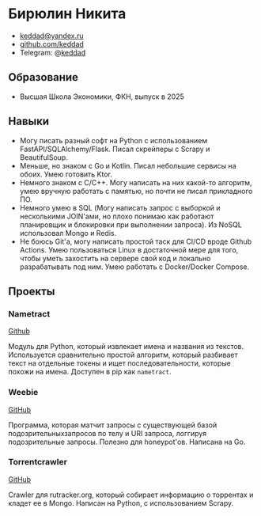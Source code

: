 # Бирюлин Никита

* keddad@yandex.ru
* [github.com/keddad](https://github.com/keddad)
* Telegram: @[keddad](https://t.me/keddad)

## Образование
* Высшая Школа Экономики, ФКН, выпуск в 2025

## Навыки
* Могу писать разный софт на Python с использованием FastAPI/SQLAlchemy/Flask. Писал скрейперы с Scrapy и BeautifulSoup.
* Меньше, но знаком с Go и Kotlin. Писал небольшие сервисы на обоих. Умею готовить Ktor.
* Немного знаком с C/C++. Могу написать на них какой-то алгоритм, умею вручную работать с памятью, но почти не писал прикладного ПО.
* Немного умею в SQL (Могу написать запрос с выборкой и несколькими JOIN'ами, но плохо понимаю как работают планировщик и блокировки при выполнении запроса). Из NoSQL использовал Mongo и Redis.
* Не боюсь Git'а, могу написать простой таск для CI/CD вроде Github Actions. Умею пользоваться Linux в достаточной мере для того, чтобы уметь захостить на сервере свой код и локально разрабатывать под ним. Умею работать с Docker/Docker Compose.

## Проекты
### Nametract
[Github](https://github.com/keddad/nametract)

Модуль для Python, который извлекает имена и названия из текстов. Используется сравнительно простой алгоритм, который разбивает текст на отдельные токены и ищет последовательности, которые похожи на имена. Доступен в pip как `nametract`.

### Weebie
[GitHub](https://github.com/keddad/weebie)

Программа, которая матчит запросы с существующей базой подозрительныхзапросов по телу и URI запроса, логгируя подозрительные запросы. Полезно для honeypot'ов. Написана на Go.

### Torrentcrawler
[GitHub](https://github.com/keddad/torrentcrawler)

Crawler для rutracker.org, который собирает информацию о торрентах и кладет ее в Mongo. Написан на Python, с использованием Scrapy.